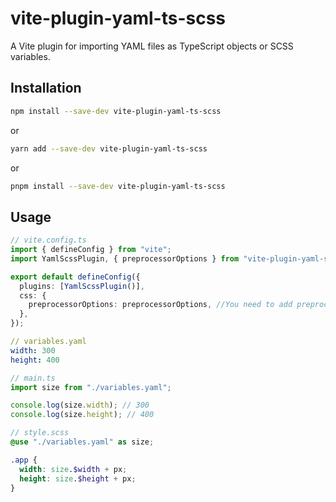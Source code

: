 # vite-plugin-yaml-ts-scss

A Vite plugin for importing YAML files as TypeScript objects or SCSS variables.

## Installation

```bash
npm install --save-dev vite-plugin-yaml-ts-scss
```

or

```bash
yarn add --save-dev vite-plugin-yaml-ts-scss
```

or

```bash
pnpm install --save-dev vite-plugin-yaml-ts-scss
```

## Usage

```ts
// vite.config.ts
import { defineConfig } from "vite";
import YamlScssPlugin, { preprocessorOptions } from "vite-plugin-yaml-scss";

export default defineConfig({
  plugins: [YamlScssPlugin()],
  css: {
    preprocessorOptions: preprocessorOptions, //You need to add preprocessorOptions
  },
});
```

```yaml
// variables.yaml
width: 300
height: 400
```

```ts
// main.ts
import size from "./variables.yaml";

console.log(size.width); // 300
console.log(size.height); // 400
```

```scss
// style.scss
@use "./variables.yaml" as size;

.app {
  width: size.$width + px;
  height: size.$height + px;
}
```

